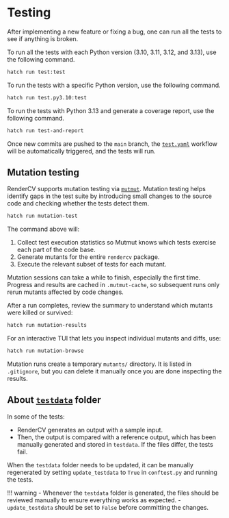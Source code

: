 # Testing

After implementing a new feature or fixing a bug, one can run all the tests to see if anything is broken.

To run all the tests with each Python version (3.10, 3.11, 3.12, and 3.13), use the following command.

```bash
hatch run test:test
```

To run the tests with a specific Python version, use the following command.

```bash
hatch run test.py3.10:test
```

To run the tests with Python 3.13 and generate a coverage report, use the following command.

```bash
hatch run test-and-report
```
Once new commits are pushed to the `main` branch, the [`test.yaml`](https://github.com/rendercv/rendercv/blob/main/.github/workflows/test.yaml) workflow will be automatically triggered, and the tests will run.

## Mutation testing

RenderCV supports mutation testing via [`mutmut`](https://mutmut.readthedocs.io). Mutation
testing helps identify gaps in the test suite by introducing small changes to the source
code and checking whether the tests detect them.

```bash
hatch run mutation-test
```

The command above will:

1. Collect test execution statistics so Mutmut knows which tests exercise each part of the
   code base.
2. Generate mutants for the entire `rendercv` package.
3. Execute the relevant subset of tests for each mutant.

Mutation sessions can take a while to finish, especially the first time. Progress and
results are cached in `.mutmut-cache`, so subsequent runs only rerun mutants affected by
code changes.

After a run completes, review the summary to understand which mutants were killed or
survived:

```bash
hatch run mutation-results
```

For an interactive TUI that lets you inspect individual mutants and diffs, use:

```bash
hatch run mutation-browse
```

Mutation runs create a temporary `mutants/` directory. It is listed in `.gitignore`, but you
can delete it manually once you are done inspecting the results.

## About [`testdata`](https://github.com/rendercv/rendercv/tree/main/tests/testdata) folder

In some of the tests:

- RenderCV generates an output with a sample input.
- Then, the output is compared with a reference output, which has been manually generated and stored in `testdata`. If the files differ, the tests fail.


When the `testdata` folder needs to be updated, it can be manually regenerated by setting `update_testdata` to `True` in `conftest.py` and running the tests.

!!! warning
    - Whenever the `testdata` folder is generated, the files should be reviewed manually to ensure everything works as expected.
    - `update_testdata` should be set to `False` before committing the changes.
